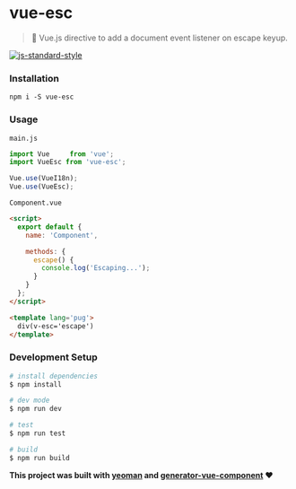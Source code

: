 # vue-esc

> :running: Vue.js directive to add a document event listener on escape keyup.

[![js-standard-style](https://cdn.rawgit.com/feross/standard/master/badge.svg)](http://standardjs.com)


### Installation
`npm i -S vue-esc`

### Usage

`main.js`
```javascript
import Vue     from 'vue';
import VueEsc from 'vue-esc';

Vue.use(VueI18n);
Vue.use(VueEsc);
```

`Component.vue`
```html
<script>
  export default {
    name: 'Component',

    methods: {
      escape() {
        console.log('Escaping...');
      }
    }
  };
</script>

<template lang='pug'>
  div(v-esc='escape')   
</template>
```

### Development Setup

```bash
# install dependencies
$ npm install

# dev mode
$ npm run dev

# test
$ npm run test

# build
$ npm run build
```

**This project was built with [yeoman](http://yeoman.io/) and [generator-vue-component](https://github.com/ianaya89/generator-vue-component) ❤️**

